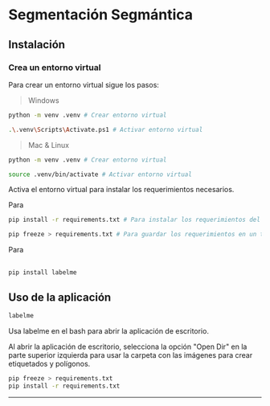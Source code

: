 # Segmentación Segmántica

## Instalación

### Crea un entorno virtual

Para crear un entorno virtual sigue los pasos:

> Windows

```bash
python -m venv .venv # Crear entorno virtual

.\.venv\Scripts\Activate.ps1 # Activar entorno virtual
```

> Mac & Linux

```bash
python -m venv .venv # Crear entorno virtual

source .venv/bin/activate # Activar entorno virtual
```

Activa el entorno virtual para instalar los requerimientos necesarios.

Para

```bash
pip install -r requirements.txt # Para instalar los requerimientos del txt

pip freeze > requirements.txt # Para guardar los requerimientos en un txt
```

Para

##

```bash
pip install labelme
```

## Uso de la aplicación

```bash
labelme
```

Usa labelme en el bash para abrir la aplicación de escritorio.

Al abrir la aplicación de escritorio, selecciona la opción "Open Dir" en la parte superior izquierda para usar la carpeta con las imágenes para crear etiquetados y polígonos.

```bash
pip freeze > requirements.txt
pip install -r requirements.txt
```

---

